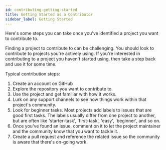 ```yaml
---
id: contributing-getting-started
title: Getting Started as a Contributor
sidebar_label: Getting Started
---
```


Here's some steps you can take once you've identified a project you want to contribute to.

Finding a project to contribute to can be challenging. You should look to contribute to projects you're actively using. If you're interested in contributing to a project you haven't started using, then take a step back and use it for some time.

Typical contribution steps:

1. Create an account on GitHub
1. Explore the repository you want to contribute to.
1. Use the project and get familiar with how it works.
1. Lurk on any support channels to see how things work within that project's community.
1. Look for beginner tasks. Most projects add labels to issues that are good first tasks. The labels usually differ from one project to another, but are often like 'starter-task', 'first-task', 'easy', 'beginner', and so on.
1. Once you've found an issue, comment on it to let the project maintainer and the community know that you want to tackle it.
1. Create a pull request and reference the related issue so the community is aware that there's on-going work.

